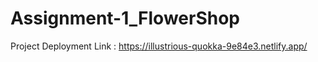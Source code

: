 # Assignment-1_FlowerShop

Project Deployment Link : https://illustrious-quokka-9e84e3.netlify.app/
